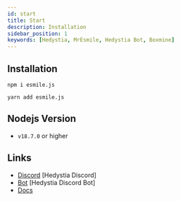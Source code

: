 ```yaml
---
id: start
title: Start
description: Installation
sidebar_position: 1
keywords: [Hedystia, MrEsmile, Hedystia Bot, Boxmine]
---
```


## Installation

```
npm i esmile.js

yarn add esmile.js
```

## Nodejs Version

- `v18.7.0` or higher

## Links

- [Discord](https://discord.gg/aXvuUpvRQs) [Hedystia Discord]
- [Bot](https://discord.com/oauth2/authorize?client_id=931228076094930996&permissions=137710923254&scope=bot%20applications.commands) [Hedystia Discord Bot]
- [Docs](https://docs.mresmile.com/docs/client/start)
